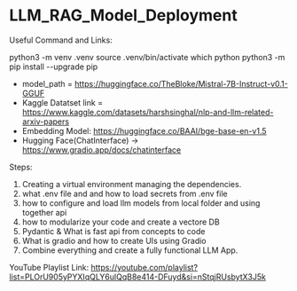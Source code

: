 # LLM_RAG_Model_Deployment

Useful Command and Links:

python3 -m venv .venv
source .venv/bin/activate
which python
python3 -m pip install --upgrade pip

- model_path = https://huggingface.co/TheBloke/Mistral-7B-Instruct-v0.1-GGUF
- Kaggle Datatset link = https://www.kaggle.com/datasets/harshsinghal/nlp-and-llm-related-arxiv-papers
- Embedding Model: https://huggingface.co/BAAI/bge-base-en-v1.5
- Hugging Face(ChatInterface) -> https://www.gradio.app/docs/chatinterface

Steps:
1. Creating a virtual environment managing the dependencies.
3. what .env file and and how to load secrets from .env file
4. how to configure and load llm models from local folder and using together api
5. how to modularize your code and create a vectore DB
6. Pydantic & What is fast api from concepts to code
8. What is gradio and how to create UIs using Gradio
9. Combine everything and create a fully functional LLM App.

YouTube Playlist Link: https://youtube.com/playlist?list=PLOrU905yPYXIqQLY6ulQqB8e414-DFuyd&si=nStqjRUsbytX3J5k
